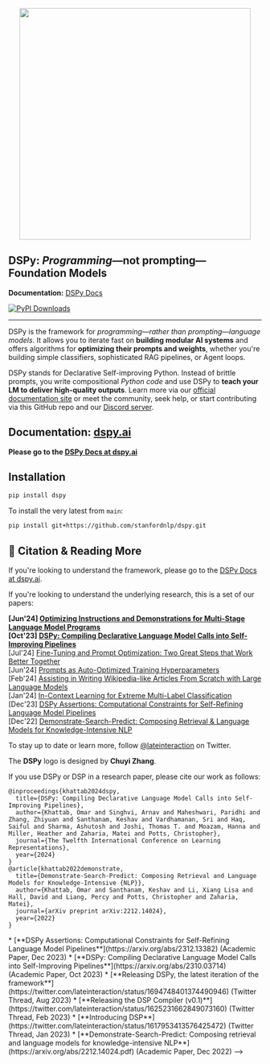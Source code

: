 <p align="center">
  <img align="center" src="docs/docs/static/img/dspy_logo.png" width="460px" />
</p>
<p align="left">


## DSPy: _Programming_—not prompting—Foundation Models

**Documentation:** [DSPy Docs](https://dspy.ai/)

[![PyPI Downloads](https://static.pepy.tech/badge/dspy/month)](https://pepy.tech/projects/dspy)


----

DSPy is the framework for _programming—rather than prompting—language models_. It allows you to iterate fast on **building modular AI systems** and offers algorithms for **optimizing their prompts and weights**, whether you're building simple classifiers, sophisticated RAG pipelines, or Agent loops.

DSPy stands for Declarative Self-improving Python. Instead of brittle prompts, you write compositional _Python code_ and use DSPy to **teach your LM to deliver high-quality outputs**. Learn more via our [official documentation site](https://dspy.ai/) or meet the community, seek help, or start contributing via this GitHub repo and our [Discord server](https://discord.gg/XCGy2WDCQB).


## Documentation: [dspy.ai](https://dspy.ai)


**Please go to the [DSPy Docs at dspy.ai](https://dspy.ai)**


## Installation


```bash
pip install dspy
```

To install the very latest from `main`:

```bash
pip install git+https://github.com/stanfordnlp/dspy.git
````




## 📜 Citation & Reading More

If you're looking to understand the framework, please go to the [DSPy Docs at dspy.ai](https://dspy.ai).

If you're looking to understand the underlying research, this is a set of our papers:

**[Jun'24] [Optimizing Instructions and Demonstrations for Multi-Stage Language Model Programs](https://arxiv.org/abs/2406.11695)**       
**[Oct'23] [DSPy: Compiling Declarative Language Model Calls into Self-Improving Pipelines](https://arxiv.org/abs/2310.03714)**     
[Jul'24] [Fine-Tuning and Prompt Optimization: Two Great Steps that Work Better Together](https://arxiv.org/abs/2407.10930)     
[Jun'24] [Prompts as Auto-Optimized Training Hyperparameters](https://arxiv.org/abs/2406.11706)    
[Feb'24] [Assisting in Writing Wikipedia-like Articles From Scratch with Large Language Models](https://arxiv.org/abs/2402.14207)         
[Jan'24] [In-Context Learning for Extreme Multi-Label Classification](https://arxiv.org/abs/2401.12178)       
[Dec'23] [DSPy Assertions: Computational Constraints for Self-Refining Language Model Pipelines](https://arxiv.org/abs/2312.13382)   
[Dec'22] [Demonstrate-Search-Predict: Composing Retrieval & Language Models for Knowledge-Intensive NLP](https://arxiv.org/abs/2212.14024.pdf)

To stay up to date or learn more, follow [@lateinteraction](https://twitter.com/lateinteraction) on Twitter.

The **DSPy** logo is designed by **Chuyi Zhang**.

If you use DSPy or DSP in a research paper, please cite our work as follows:

```
@inproceedings{khattab2024dspy,
  title={DSPy: Compiling Declarative Language Model Calls into Self-Improving Pipelines},
  author={Khattab, Omar and Singhvi, Arnav and Maheshwari, Paridhi and Zhang, Zhiyuan and Santhanam, Keshav and Vardhamanan, Sri and Haq, Saiful and Sharma, Ashutosh and Joshi, Thomas T. and Moazam, Hanna and Miller, Heather and Zaharia, Matei and Potts, Christopher},
  journal={The Twelfth International Conference on Learning Representations},
  year={2024}
}
@article{khattab2022demonstrate,
  title={Demonstrate-Search-Predict: Composing Retrieval and Language Models for Knowledge-Intensive {NLP}},
  author={Khattab, Omar and Santhanam, Keshav and Li, Xiang Lisa and Hall, David and Liang, Percy and Potts, Christopher and Zaharia, Matei},
  journal={arXiv preprint arXiv:2212.14024},
  year={2022}
}
```

<!-- You can also read more about the evolution of the framework from Demonstrate-Search-Predict to DSPy:--!>
<!--{{4riJ3LYbJ9Phjw3R7V/ZSM2Lpi85aTqQmGi+Uo9Q7T9pi3AwFdSolkViJbYZPf0z68qoXXd51pctWeuPgDEfwUSQIZtIEH4aHFeLbGovu+DG9hX10Ra5T+jwfUlhFSBlbgkYznQV48VFf+V1K4wPxuKuqAM=}}--!>

* [**DSPy Assertions: Computational Constraints for Self-Refining Language Model Pipelines**](https://arxiv.org/abs/2312.13382)   (Academic Paper, Dec 2023) 
* [**DSPy: Compiling Declarative Language Model Calls into Self-Improving Pipelines**](https://arxiv.org/abs/2310.03714) (Academic Paper, Oct 2023) 
* [**Releasing DSPy, the latest iteration of the framework**](https://twitter.com/lateinteraction/status/1694748401374490946) (Twitter Thread, Aug 2023)
* [**Releasing the DSP Compiler (v0.1)**](https://twitter.com/lateinteraction/status/1625231662849073160)  (Twitter Thread, Feb 2023)
* [**Introducing DSP**](https://twitter.com/lateinteraction/status/1617953413576425472)  (Twitter Thread, Jan 2023)
* [**Demonstrate-Search-Predict: Composing retrieval and language models for knowledge-intensive NLP**](https://arxiv.org/abs/2212.14024.pdf) (Academic Paper, Dec 2022) -->

